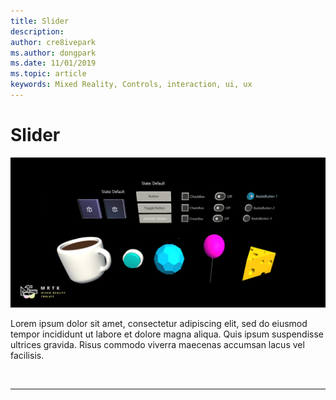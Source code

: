 ```yaml
---
title: Slider
description: 
author: cre8ivepark
ms.author: dongpark
ms.date: 11/01/2019
ms.topic: article
keywords: Mixed Reality, Controls, interaction, ui, ux
---
```


# Slider

![Slider](images/InteractableExamples.png)

Lorem ipsum dolor sit amet, consectetur adipiscing elit, sed do eiusmod tempor incididunt ut labore et dolore magna aliqua. Quis ipsum suspendisse ultrices gravida. Risus commodo viverra maecenas accumsan lacus vel facilisis. 

<br>

---
